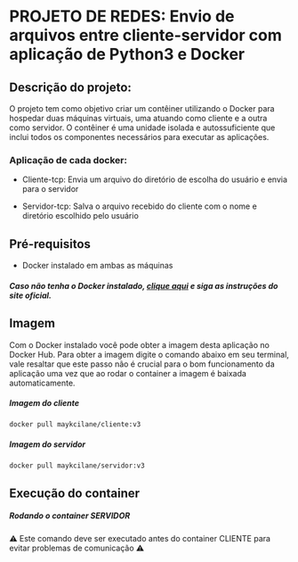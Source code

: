 # PROJETO DE REDES: Envio de arquivos entre cliente-servidor com aplicação de Python3 e Docker

## Descrição do projeto: 
O projeto tem como objetivo criar um contêiner utilizando o Docker para hospedar duas máquinas virtuais, uma atuando como cliente e a outra como servidor. O contêiner é uma unidade isolada e autossuficiente que inclui todos os componentes necessários para executar as aplicações.
 
### Aplicação de cada docker:
- Cliente-tcp: Envia um arquivo do diretório de escolha do usuário e envia para o servidor
  
- Servidor-tcp: Salva o arquivo recebido do cliente com o nome e diretório escolhido pelo usuário

## Pré-requisitos
- Docker instalado em ambas as máquinas
##### Caso não tenha o Docker instalado, [clique aqui](https://docs.docker.com/engine/install/ubuntu/) e siga as instruções do site oficial.

## Imagem
Com o Docker instalado você pode obter a imagem desta aplicação no Docker Hub. Para obter a imagem digite o comando abaixo em seu terminal, vale resaltar que este passo não é crucial para o bom funcionamento da aplicação uma vez que ao rodar o container a imagem é baixada automaticamente.
##### Imagem do cliente 
```
docker pull maykcilane/cliente:v3
```
##### Imagem do servidor
```
docker pull maykcilane/servidor:v3
```
## Execução do container
##### Rodando o container SERVIDOR
⚠️ Este comando deve ser executado antes do container CLIENTE para evitar problemas de comunicação ⚠️

